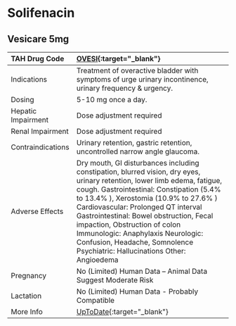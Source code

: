 # Solifenacin

## Vesicare 5mg

| TAH Drug Code      | [OVESI](https://www.tahsda.org.tw/drugs/hissearch.php?drug_code=OVESI){:target="_blank"}                                                                                                                                                                                                                                                                                                                                                                               |
|:-------------------|:-----------------------------------------------------------------------------------------------------------------------------------------------------------------------------------------------------------------------------------------------------------------------------------------------------------------------------------------------------------------------------------------------------------------------------------------------------------------------|
| Indications        | Treatment of overactive bladder with symptoms of urge urinary incontinence, urinary frequency & urgency.                                                                                                                                                                                                                                                                                                                                                               |
| Dosing             | 5-10 mg once a day.                                                                                                                                                                                                                                                                                                                                                                                                                                                    |
| Hepatic Impairment | Dose adjustment required                                                                                                                                                                                                                                                                                                                                                                                                                                               |
| Renal Impairment   | Dose adjustment required                                                                                                                                                                                                                                                                                                                                                                                                                                               |
| Contraindications  | Urinary retention, gastric retention, uncontrolled narrow angle glaucoma.                                                                                                                                                                                                                                                                                                                                                                                              |
| Adverse Effects    | Dry mouth, GI disturbances including constipation, blurred vision, dry eyes, urinary retention, lower limb edema, fatigue, cough. <Common> Gastrointestinal: Constipation (5.4% to 13.4% ), Xerostomia (10.9% to 27.6% ) <Serious> Cardiovascular: Prolonged QT interval Gastrointestinal: Bowel obstruction, Fecal impaction, Obstruction of colon Immunologic: Anaphylaxis Neurologic: Confusion, Headache, Somnolence Psychiatric: Hallucinations Other: Angioedema |
| Pregnancy          | No (Limited) Human Data – Animal Data Suggest Moderate Risk                                                                                                                                                                                                                                                                                                                                                                                                            |
| Lactation          | No (Limited) Human Data - Probably Compatible                                                                                                                                                                                                                                                                                                                                                                                                                          |
| More Info          | [UpToDate](https://www.uptodate.com/contents/solifenacin-drug-information){:target="_blank"}                                                                                                                                                                                                                                                                                                                                                                           |

